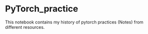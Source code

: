 # PyTorch_practice
This notebook contains my history of pytorch practices (Notes) from different resources. 
